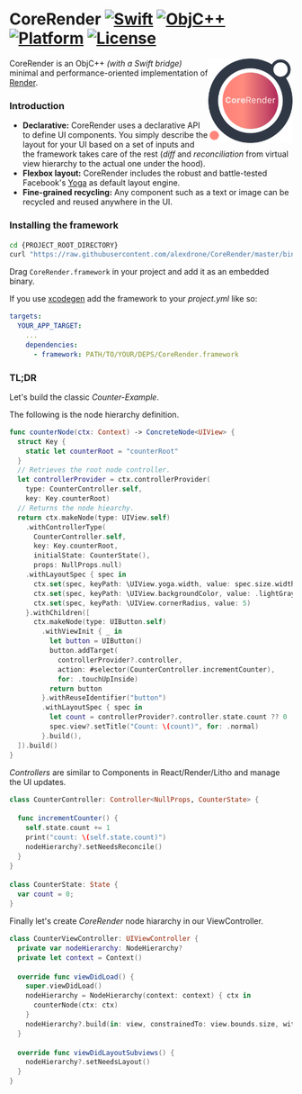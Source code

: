 # CoreRender [![Swift](https://img.shields.io/badge/swift-5-orange.svg?style=flat)](#) [![ObjC++](https://img.shields.io/badge/ObjC++-blue.svg?style=flat)](#) [![Platform](https://img.shields.io/badge/platform-iOS-lightgrey.svg?style=flat)](#) [![License](https://img.shields.io/badge/license-MIT-blue.svg?style=flat)](https://opensource.org/licenses/MIT)

<img src="docs/assets/logo_new.png" width=150 alt="Render" align=right />

CoreRender is an ObjC++ *(with a Swift bridge)* minimal and performance-oriented implementation of [Render](https://github.com/alexdrone/Render).

### Introduction

* **Declarative:** CoreRender uses a declarative API to define UI components. You simply describe the layout for your UI based on a set of inputs and the framework takes care of the rest (*diff* and *reconciliation* from virtual view hierarchy to the actual one under the hood).
* **Flexbox layout:** CoreRender includes the robust and battle-tested Facebook's [Yoga](https://facebook.github.io/yoga/) as default layout engine.
* **Fine-grained recycling:** Any component such as a text or image can be recycled and reused anywhere in the UI.

### Installing the framework

```bash
cd {PROJECT_ROOT_DIRECTORY}
curl "https://raw.githubusercontent.com/alexdrone/CoreRender/master/bin/dist.zip" > dist.zip && unzip dist.zip && rm dist.zip;
```

Drag `CoreRender.framework` in your project and add it as an embedded binary.

If you use [xcodegen](https://github.com/yonaskolb/XcodeGen) add the framework to your *project.yml* like so:

```yaml
targets:
  YOUR_APP_TARGET:
    ...
    dependencies:
      - framework: PATH/TO/YOUR/DEPS/CoreRender.framework
```

### TL;DR

Let's build the classic *Counter-Example*.

The following is the node hierarchy definition. 

```swift
func counterNode(ctx: Context) -> ConcreteNode<UIView> {
  struct Key {
    static let counterRoot = "counterRoot"
  }
  // Retrieves the root node controller.
  let controllerProvider = ctx.controllerProvider(
    type: CounterController.self,
    key: Key.counterRoot)
  // Returns the node hiearchy.
  return ctx.makeNode(type: UIView.self)
    .withControllerType(
      CounterController.self,
      key: Key.counterRoot,
      initialState: CounterState(),
      props: NullProps.null)
    .withLayoutSpec { spec in
      ctx.set(spec, keyPath: \UIView.yoga.width, value: spec.size.width)
      ctx.set(spec, keyPath: \UIView.backgroundColor, value: .lightGray)
      ctx.set(spec, keyPath: \UIView.cornerRadius, value: 5)
    }.withChildren([
      ctx.makeNode(type: UIButton.self)
        .withViewInit { _ in
          let button = UIButton()
          button.addTarget(
            controllerProvider?.controller,
            action: #selector(CounterController.incrementCounter),
            for: .touchUpInside)
          return button
        }.withReuseIdentifier("button")
        .withLayoutSpec { spec in
          let count = controllerProvider?.controller.state.count ?? 0
          spec.view?.setTitle("Count: \(count)", for: .normal)
        }.build(),
  ]).build()
}
```

*Controllers* are similar to Components in React/Render/Litho and manage the UI updates. 

```swift
class CounterController: Controller<NullProps, CounterState> {
  
  func incrementCounter() {
    self.state.count += 1
    print("count: \(self.state.count)")
    nodeHierarchy?.setNeedsReconcile()
  }
}

class CounterState: State {
  var count = 0;
}
```

Finally let's create *CoreRender* node hiararchy in our ViewController.

```swift
class CounterViewController: UIViewController {
  private var nodeHierarchy: NodeHierarchy?
  private let context = Context()

  override func viewDidLoad() {
    super.viewDidLoad()
    nodeHierarchy = NodeHierarchy(context: context) { ctx in
      counterNode(ctx: ctx)
    }
    nodeHierarchy?.build(in: view, constrainedTo: view.bounds.size, with: [.useSafeAreaInsets])
  }

  override func viewDidLayoutSubviews() {
    nodeHierarchy?.setNeedsLayout()
  }
}
```
